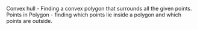 
Convex hull - Finding a convex polygon that surrounds all the given points.
Points in Polygon  - finding which points lie inside a polygon and which points are outside.
